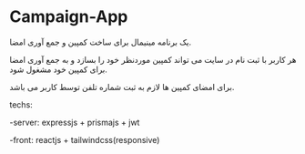 # Campaign-App

یک برنامه مینیمال برای ساخت کمپین و جمع آوری امضا.

هر کاربر با ثبت نام در سایت می تواند کمپین موردنظر خود را بسازد و به جمع آوری امضا برای کمپین خود مشغول شود.

برای امضای کمپین ها لازم به ثبت شماره تلفن توسط کاربر می باشد.

techs:

-server: expressjs + prismajs + jwt 

-front: reactjs + tailwindcss(responsive)
